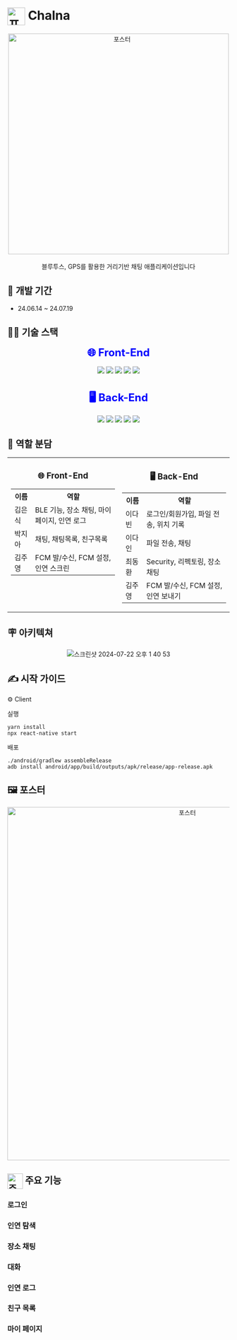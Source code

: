 # <img src="https://github.com/user-attachments/assets/f64a92e3-ea35-4627-9d53-71e03889aff1" alt="프로젝트제목" width="40" align="center"> Chalna
<div align="center">
  <img src="https://github.com/user-attachments/assets/0e3ec3ca-1110-4e52-b2e1-40da1bc267aa" alt="포스터" width="500" align="center">
  <br>
  <br>
  블루투스, GPS를 활용한 거리기반 채팅 애플리케이션입니다
</div>



## 🔧 개발 기간
- 24.06.14 ~ 24.07.19 



## 🧑‍💻 기술 스택

<div align="center">
   <span style="color: blue; font-size: 24px; font-weight: bold;">🌐 Front-End</span>
</div>
<br>
<div align="center">
  <img src="https://img.shields.io/badge/React%20Native-61DAFB?style=for-the-badge&logo=react&logoColor=white"/>
  <img src="https://img.shields.io/badge/Android-3DDC84?style=for-the-badge&logo=android&logoColor=white"/>
  <img src="https://img.shields.io/badge/TypeScript-3178C6?style=for-the-badge&logo=typescript&logoColor=white"/>
  <img src="https://img.shields.io/badge/JavaScript-F7DF1E?style=for-the-badge&logo=javascript&logoColor=black"/>
  <img src="https://img.shields.io/badge/CSS-1572B6?style=for-the-badge&logo=css3&logoColor=white"/>
</div>

<br>
<br>

<div align="center">
   <span style="color: blue; font-size: 24px; font-weight: bold;">🖥️ Back-End</span>
</div>
<br>
<div align="center">
  <img src="https://img.shields.io/badge/Java-007396?style=for-the-badge&logo=java&logoColor=white"/>
  <img src="https://img.shields.io/badge/Spring%20Boot-6DB33F?style=for-the-badge&logo=spring-boot&logoColor=white"/>
  <img src="https://img.shields.io/badge/PostgreSQL-336791?style=for-the-badge&logo=postgresql&logoColor=white"/>
  <img src="https://img.shields.io/badge/AWS-232F3E?style=for-the-badge&logo=amazon-aws&logoColor=white"/>
  <img src="https://img.shields.io/badge/Redis-DC382D?style=for-the-badge&logo=redis&logoColor=white"/>
</div>


## 👥 역할 분담

<div align="center">
<table width="100%">
  <tr>
    <td width="50%" valign="top">
      <h3 align="center">🌐 Front-End</h3>
      <table width="100%" align="center">
        <tr>
          <th>이름</th>
          <th>역할</th>
        </tr>
        <tr>
          <td>김은식</td>
          <td>BLE 기능, 장소 채팅, 마이페이지, 인연 로그</td>
        </tr>
        <tr>
          <td>박지아</td>
          <td>채팅, 채팅목록, 친구목록</td>
        </tr>
        <tr>
          <td>김주영</td>
          <td>FCM 발/수신, FCM 설정, 인연 스크린</td>
        </tr>
      </table>
    </td>
    <td width="50%" valign="top">
      <h3 align="center">🖥️ Back-End</h3>
      <table width="100%" align="center">
        <tr>
          <th>이름</th>
          <th>역할</th>
        </tr>
        <tr>
          <td>이다빈</td>
          <td>로그인/회원가입, 파일 전송, 위치 기록</td>
        </tr>
        <tr>
          <td>이다인</td>
          <td>파일 전송, 채팅</td>
        </tr>
        <tr>
          <td>최동환</td>
          <td>Security, 리펙토링, 장소 채팅</td>
        </tr>
        <tr>
          <td>김주영</td>
          <td>FCM 발/수신, FCM 설정, 인연 보내기</td>
        </tr>
      </table>
    </td>
  </tr>
</table>
</div>

## 🪧 아키텍쳐

<div align="center">
  <img src="https://github.com/user-attachments/assets/baf01d95-17eb-40b1-bde9-51a0f37b1267" alt="스크린샷 2024-07-22 오후 1 40 53" />
</div>

## ✍️ 시작 가이드
⚙️ Client

실행
```
yarn install
npx react-native start
```
배포 
```
./android/gradlew assembleRelease
adb install android/app/build/outputs/apk/release/app-release.apk
```

## 🖼️ 포스터

<div align="center">
<img src="https://github.com/user-attachments/assets/77da18d4-ad33-43fc-a60c-73c1ccc553ac" alt="포스터" width="800" align="center"/>
</div>


## <img src="https://github.com/user-attachments/assets/29c1f291-db41-4e3e-8835-f3d63795eede" alt="주요기능" width="35" align="center">  주요 기능

### 로그인
### 인연 탐색
### 장소 채팅
### 대화
### 인연 로그
### 친구 목록
### 마이 페이지


